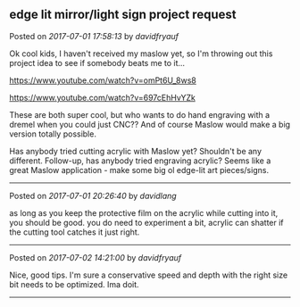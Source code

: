 ## edge lit mirror/light sign project request
Posted on *2017-07-01 17:58:13* by *davidfryauf*

Ok cool kids, I haven't received my maslow yet, so I'm throwing out this project idea to see if somebody beats me to it...

https://www.youtube.com/watch?v=omPt6U_8ws8

https://www.youtube.com/watch?v=697cEhHvYZk

These are both super cool, but who wants to do hand engraving with a dremel when you could just CNC?&quest;  And of course Maslow would make a big version totally possible.

Has anybody tried cutting acrylic with Maslow yet?  Shouldn't be any different.  Follow-up, has anybody tried engraving acrylic?  Seems like a great Maslow application - make some big ol edge-lit art pieces/signs.

---

Posted on *2017-07-01 20:26:40* by *davidlang*

as long as you keep the protective film on the acrylic while cutting into it, you should be good. you do need to experiment a bit, acrylic can shatter if the cutting tool catches it just right.

---

Posted on *2017-07-02 14:21:00* by *davidfryauf*

Nice, good tips.  I'm sure a conservative speed and depth with the right size bit needs to be optimized.  Ima doit.

---

